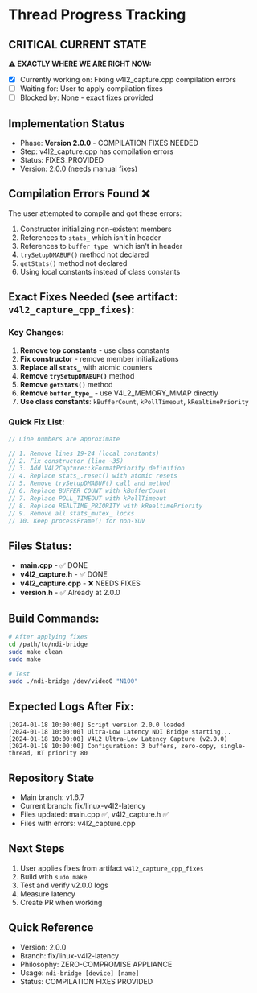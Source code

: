 # Thread Progress Tracking

## CRITICAL CURRENT STATE
**⚠️ EXACTLY WHERE WE ARE RIGHT NOW:**
- [x] Currently working on: Fixing v4l2_capture.cpp compilation errors
- [ ] Waiting for: User to apply compilation fixes
- [ ] Blocked by: None - exact fixes provided

## Implementation Status
- Phase: **Version 2.0.0** - COMPILATION FIXES NEEDED
- Step: v4l2_capture.cpp has compilation errors
- Status: FIXES_PROVIDED
- Version: 2.0.0 (needs manual fixes)

## Compilation Errors Found ❌

The user attempted to compile and got these errors:
1. Constructor initializing non-existent members
2. References to `stats_` which isn't in header
3. References to `buffer_type_` which isn't in header  
4. `trySetupDMABUF()` method not declared
5. `getStats()` method not declared
6. Using local constants instead of class constants

## Exact Fixes Needed (see artifact: `v4l2_capture_cpp_fixes`):

### Key Changes:
1. **Remove top constants** - use class constants
2. **Fix constructor** - remove member initializations
3. **Replace all `stats_`** with atomic counters
4. **Remove `trySetupDMABUF()`** method
5. **Remove `getStats()`** method
6. **Remove `buffer_type_`** - use V4L2_MEMORY_MMAP directly
7. **Use class constants**: `kBufferCount`, `kPollTimeout`, `kRealtimePriority`

### Quick Fix List:
```cpp
// Line numbers are approximate

// 1. Remove lines 19-24 (local constants)
// 2. Fix constructor (line ~35)
// 3. Add V4L2Capture::kFormatPriority definition
// 4. Replace stats_.reset() with atomic resets
// 5. Remove trySetupDMABUF() call and method
// 6. Replace BUFFER_COUNT with kBufferCount
// 7. Replace POLL_TIMEOUT with kPollTimeout  
// 8. Replace REALTIME_PRIORITY with kRealtimePriority
// 9. Remove all stats_mutex_ locks
// 10. Keep processFrame() for non-YUV
```

## Files Status:
- **main.cpp** - ✅ DONE
- **v4l2_capture.h** - ✅ DONE
- **v4l2_capture.cpp** - ❌ NEEDS FIXES
- **version.h** - ✅ Already at 2.0.0

## Build Commands:
```bash
# After applying fixes
cd /path/to/ndi-bridge
sudo make clean
sudo make

# Test
sudo ./ndi-bridge /dev/video0 "N100"
```

## Expected Logs After Fix:
```
[2024-01-18 10:00:00] Script version 2.0.0 loaded
[2024-01-18 10:00:00] Ultra-Low Latency NDI Bridge starting...
[2024-01-18 10:00:00] V4L2 Ultra-Low Latency Capture (v2.0.0)
[2024-01-18 10:00:00] Configuration: 3 buffers, zero-copy, single-thread, RT priority 80
```

## Repository State
- Main branch: v1.6.7
- Current branch: fix/linux-v4l2-latency
- Files updated: main.cpp ✅, v4l2_capture.h ✅
- Files with errors: v4l2_capture.cpp

## Next Steps
1. User applies fixes from artifact `v4l2_capture_cpp_fixes`
2. Build with `sudo make`
3. Test and verify v2.0.0 logs
4. Measure latency
5. Create PR when working

## Quick Reference
- Version: 2.0.0
- Branch: fix/linux-v4l2-latency
- Philosophy: ZERO-COMPROMISE APPLIANCE
- Usage: `ndi-bridge [device] [name]`
- Status: COMPILATION FIXES PROVIDED
